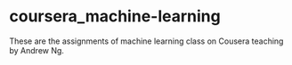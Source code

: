 # coursera_machine-learning
These are the assignments of machine learning class on Cousera teaching by Andrew Ng.
